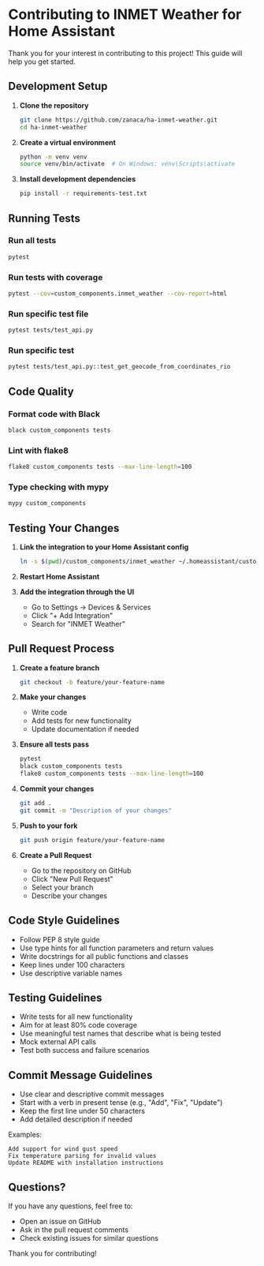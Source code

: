 # Contributing to INMET Weather for Home Assistant

Thank you for your interest in contributing to this project! This guide will help you get started.

## Development Setup

1. **Clone the repository**
   ```bash
   git clone https://github.com/zanaca/ha-inmet-weather.git
   cd ha-inmet-weather
   ```

2. **Create a virtual environment**
   ```bash
   python -m venv venv
   source venv/bin/activate  # On Windows: venv\Scripts\activate
   ```

3. **Install development dependencies**
   ```bash
   pip install -r requirements-test.txt
   ```

## Running Tests

### Run all tests
```bash
pytest
```

### Run tests with coverage
```bash
pytest --cov=custom_components.inmet_weather --cov-report=html
```

### Run specific test file
```bash
pytest tests/test_api.py
```

### Run specific test
```bash
pytest tests/test_api.py::test_get_geocode_from_coordinates_rio
```

## Code Quality

### Format code with Black
```bash
black custom_components tests
```

### Lint with flake8
```bash
flake8 custom_components tests --max-line-length=100
```

### Type checking with mypy
```bash
mypy custom_components
```

## Testing Your Changes

1. **Link the integration to your Home Assistant config**
   ```bash
   ln -s $(pwd)/custom_components/inmet_weather ~/.homeassistant/custom_components/
   ```

2. **Restart Home Assistant**

3. **Add the integration through the UI**
   - Go to Settings → Devices & Services
   - Click "+ Add Integration"
   - Search for "INMET Weather"

## Pull Request Process

1. **Create a feature branch**
   ```bash
   git checkout -b feature/your-feature-name
   ```

2. **Make your changes**
   - Write code
   - Add tests for new functionality
   - Update documentation if needed

3. **Ensure all tests pass**
   ```bash
   pytest
   black custom_components tests
   flake8 custom_components tests --max-line-length=100
   ```

4. **Commit your changes**
   ```bash
   git add .
   git commit -m "Description of your changes"
   ```

5. **Push to your fork**
   ```bash
   git push origin feature/your-feature-name
   ```

6. **Create a Pull Request**
   - Go to the repository on GitHub
   - Click "New Pull Request"
   - Select your branch
   - Describe your changes

## Code Style Guidelines

- Follow PEP 8 style guide
- Use type hints for all function parameters and return values
- Write docstrings for all public functions and classes
- Keep lines under 100 characters
- Use descriptive variable names

## Testing Guidelines

- Write tests for all new functionality
- Aim for at least 80% code coverage
- Use meaningful test names that describe what is being tested
- Mock external API calls
- Test both success and failure scenarios

## Commit Message Guidelines

- Use clear and descriptive commit messages
- Start with a verb in present tense (e.g., "Add", "Fix", "Update")
- Keep the first line under 50 characters
- Add detailed description if needed

Examples:
```
Add support for wind gust speed
Fix temperature parsing for invalid values
Update README with installation instructions
```

## Questions?

If you have any questions, feel free to:
- Open an issue on GitHub
- Ask in the pull request comments
- Check existing issues for similar questions

Thank you for contributing!
